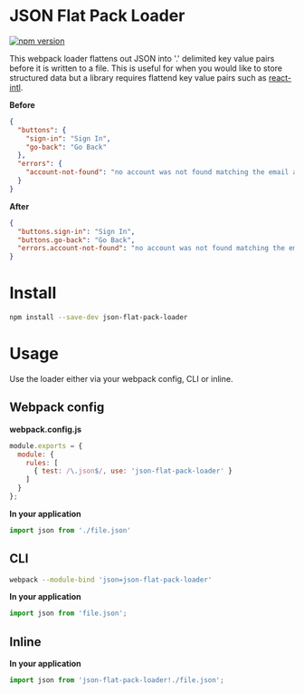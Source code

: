 JSON Flat Pack Loader
=====================
[![npm version](https://badge.fury.io/js/json-float-pack-loader.svg)](https://badge.fury.io/js/json-float-pack-loader)

This webpack loader flattens out JSON into '.' delimited key value pairs before it is written to a file. This is useful for when you would like to store structured data but
a library requires flattend key value pairs such as [react-intl](https://github.com/yahoo/react-intl).

**Before**
```json
{
  "buttons": {
    "sign-in": "Sign In",
    "go-back": "Go Back"
  },
  "errors": {
    "account-not-found": "no account was not found matching the email and password provided"
  }
}
```

**After**
```json
{
  "buttons.sign-in": "Sign In",
  "buttons.go-back": "Go Back",
  "errors.account-not-found": "no account was not found matching the email and password provided" 
}
```

# Install
```bash
npm install --save-dev json-flat-pack-loader
```

# Usage
Use the loader either via your webpack config, CLI or inline.

## Webpack config
**webpack.config.js**
```js
module.exports = {
  module: {
    rules: [
      { test: /\.json$/, use: 'json-flat-pack-loader' }
    ]
  }
};
```

**In your application**
```js
import json from './file.json'
```

## CLI
```bash
webpack --module-bind 'json=json-flat-pack-loader'
```

**In your application**
```js
import json from 'file.json';
```

## Inline
**In your application**
```js
import json from 'json-flat-pack-loader!./file.json';
